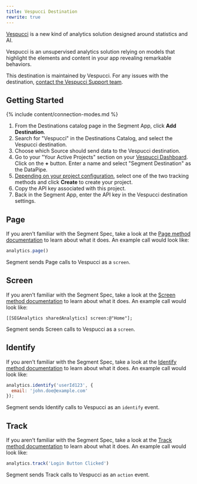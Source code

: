 ```yaml
---
title: Vespucci Destination
rewrite: true
---
```


[Vespucci](https://vespuccianalytics.com) is a new kind of analytics solution designed around statistics and AI.

Vespucci is an unsupervised analytics solution relying on models that highlight the elements and content in your app revealing remarkable behaviors.

This destination is maintained by Vespucci. For any issues with the destination, [contact the Vespucci Support team](mailto:info@amerigotechnology.com).



## Getting Started

{% include content/connection-modes.md %}

1. From the Destinations catalog page in the Segment App, click **Add Destination**.
2. Search for "Vespucci" in the Destinations Catalog, and select the Vespucci destination.
3. Choose which Source should send data to the Vespucci destination.
4. Go to your "Your Active Projects" section on your [Vespucci Dashboard](https://dashboard.vespuccianalytics.com). Click on the **+** button. Enter a name and select "Segment Destination" as the DataPipe.
5. [Depending on your project configuration](https://vespuccianalytics.com/docs/#segment), select one of the two tracking methods and click **Create** to create your project.
6. Copy the API key associated with this project. 
7.  Back in the Segment App, enter the API key in the Vespucci destination settings.

## Page

If you aren't familiar with the Segment Spec, take a look at the [Page method documentation](https://segment.com/docs/connections/spec/page/) to learn about what it does. An example call would look like:

```js
analytics.page()
```

Segment sends Page calls to Vespucci as a `screen`.

## Screen
If you aren't familiar with the Segment Spec, take a look at the [Screen method documentation](https://segment.com/docs/connections/spec/screen/) to learn about what it does. An example call would look like:
```objc
[[SEGAnalytics sharedAnalytics] screen:@"Home"];
```
Segment sends Screen calls to Vespucci as a `screen`.


## Identify

If you aren't familiar with the Segment Spec, take a look at the [Identify method documentation](https://segment.com/docs/connections/spec/identify/) to learn about what it does. An example call would look like:

```js
analytics.identify('userId123', {
  email: 'john.doe@example.com'
});
```

Segment sends Identify calls to Vespucci as an `identify` event.


## Track

If you aren't familiar with the Segment Spec, take a look at the [Track method documentation](https://segment.com/docs/connections/spec/track/) to learn about what it does. An example call would look like:

```js
analytics.track('Login Button Clicked')
```

Segment sends Track calls to Vespucci as an `action` event.
